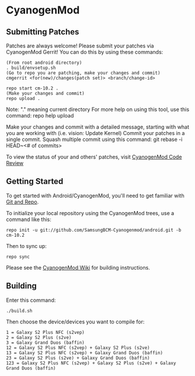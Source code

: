 CyanogenMod
===========

Submitting Patches
------------------
Patches are always welcome!  Please submit your patches via CyanogenMod Gerrit!
You can do this by using these commands:

    (From root android directory)
    . build/envsetup.sh
    (Go to repo you are patching, make your changes and commit)
    cmgerrit <for(new)/changes(patch set)> <branch/change-id> 

    repo start cm-10.2 .
    (Make your changes and commit)
    repo upload .
Note: "." meaning current directory
For more help on using this tool, use this command: repo help upload

Make your changes and commit with a detailed message, starting with what you are working with (i.e. vision: Update Kernel)
Commit your patches in a single commit. Squash multiple commit using this command: git rebase -i HEAD~<# of commits>

To view the status of your and others' patches, visit [CyanogenMod Code Review](http://review.cyanogenmod.org/)


Getting Started
---------------

To get started with Android/CyanogenMod, you'll need to get
familiar with [Git and Repo](http://source.android.com/source/using-repo.html).

To initialize your local repository using the CyanogenMod trees, use a command like this:

    repo init -u git://github.com/SamsungBCM-Cyanogenmod/android.git -b cm-10.2

Then to sync up:

    repo sync

Please see the [CyanogenMod Wiki](http://wiki.cyanogenmod.org/) for building instructions.

Building
---------------

Enter this command:

    ./build.sh

Then choose the device/devices you want to compile for:

    1 = Galaxy S2 Plus NFC (s2vep)
    2 = Galaxy S2 Plus (s2ve)
    3 = Galaxy Grand Duos (baffin)
    12 = Galaxy S2 Plus NFC (s2vep) + Galaxy S2 Plus (s2ve)
    13 = Galaxy S2 Plus NFC (s2vep) + Galaxy Grand Duos (baffin)
    23 = Galaxy S2 Plus (s2ve) + Galaxy Grand Duos (baffin)
    123 = Galaxy S2 Plus NFC (s2vep) + Galaxy S2 Plus (s2ve) + Galaxy Grand Duos (baffin)
